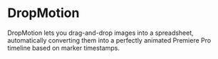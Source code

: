 # DropMotion
DropMotion lets you drag-and-drop images into a spreadsheet, automatically converting them into a perfectly animated Premiere Pro timeline based on marker timestamps.
